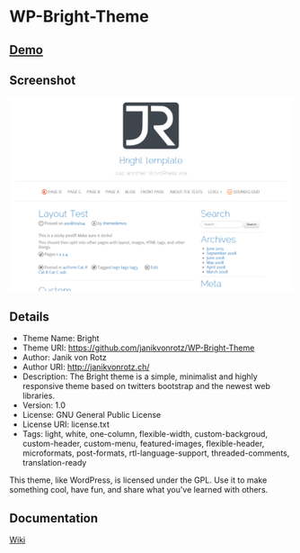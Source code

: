 # WP-Bright-Theme

## [Demo](http://janikvonrotz.ch/wp-bright-theme)

## Screenshot

![Bild](screenshot.png)

## Details

* Theme Name: Bright
* Theme URI: https://github.com/janikvonrotz/WP-Bright-Theme
* Author: Janik von Rotz
* Author URI: http://janikvonrotz.ch/
* Description: The Bright theme is a simple, minimalist and highly responsive theme based on twitters bootstrap and the newest web libraries. 
* Version: 1.0
* License: GNU General Public License
* License URI: license.txt
* Tags: light, white, one-column, flexible-width, custom-backgroud, custom-header, custom-menu, featured-images, flexible-header, microformats, post-formats, rtl-language-support, threaded-comments, translation-ready

This theme, like WordPress, is licensed under the GPL.
Use it to make something cool, have fun, and share what you've learned with others.

## Documentation

[Wiki](https://github.com/janikvonrotz/WP-Bright-Theme/wiki)
